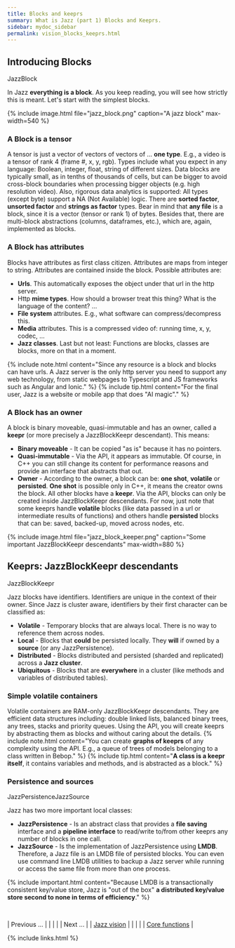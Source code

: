 ```yaml
---
title: Blocks and keeprs
summary: What is Jazz (part 1) Blocks and Keeprs.
sidebar: mydoc_sidebar
permalink: vision_blocks_keeprs.html
---
```


## Introducing Blocks

<span class="label label-info">JazzBlock</span>

In Jazz **everything is a block**. As you keep reading, you will see how strictly this is meant. Let's start with the simplest blocks.

{% include image.html file="jazz_block.png" caption="A jazz block" max-width=540 %}

### A Block is a tensor

A tensor is just a vector of vectors of vectors of ... **one type**. E.g., a video is a tensor of rank 4 (frame #, x, y, rgb). Types
include what you expect in any language: Boolean, integer, float, string of different sizes. Data blocks are typically small, as
in tenths of thousands of cells, but can be bigger to avoid cross-block boundaries when processing bigger objects (e.g. high resolution
video). Also, rigorous data analytics is supported: All types (except byte) support a NA (Not Available) logic. There are **sorted factor**,
**unsorted factor** and **strings as factor** types. Bear in mind that **any file** is a block, since it is a vector (tensor or rank 1)  of
bytes. Besides that, there are multi-block abstractions (columns, dataframes, etc.), which are, again, implemented as blocks.

### A Block has attributes

Blocks have attributes as first class citizen. Attributes are maps from integer to string. Attributes are contained inside the
block. Possible attributes are:

* **Urls**. This automatically exposes the object under that url in the http server.
* Http **mime types**. How should a browser treat this thing? What is the language of the content? ...
* **File system** attributes. E.g., what software can compress/decompress this.
* **Media** attributes. This is a compressed video of: running time, x, y, codec, ...
* **Jazz classes**. Last but not least: Functions are blocks, classes are blocks, more on that in a moment.

{% include note.html content="Since any resource is a block and blocks can have urls. A Jazz server is the only http server you need
to support any web technology, from static webpages to Typescript and JS frameworks such as Angular and Ionic." %}
{% include tip.html content="For the final user, Jazz is a website or mobile app that does \"AI magic\"." %}

### A Block has an owner

A block is binary moveable, quasi-immutable and has an owner, called a **keepr** (or more precisely a JazzBlockKeepr descendant).
This means:

* **Binary moveable** - It can be copied "as is" because it has no pointers.
* **Quasi-immutable** - Via the API, it appears as immutable. Of course, in C++ you can still change its content for performance reasons and
provide an interface that abstracts that out.
* **Owner** - According to the owner, a block can be: **one shot**, **volatile** or **persisted**. **One shot** is possible only in C++, it
means the creator owns the block. All other blocks have a **keepr**. Via the API, blocks can only be created inside JazzBlockKeepr descendants.
For now, just note that some keeprs handle **volatile** blocks (like data passed in a url or intermediate results of functions) and others
handle **persisted** blocks that can be: saved, backed-up, moved across nodes, etc.

{% include image.html file="jazz_block_keeper.png" caption="Some important JazzBlockKeepr descendants" max-width=880 %}


## Keeprs: JazzBlockKeepr descendants

<span class="label label-info">JazzBlockKeepr</span>

Jazz blocks have identifiers. Identifiers are unique in the context of their owner. Since Jazz is cluster aware, identifiers by their first
character can be classified as:

* **Volatile** - Temporary blocks that are always local. There is no way to reference them across nodes.
* **Local** - Blocks that **could** be persisted locally. They **will** if owned by a **source** (or any JazzPersistence).
* **Distributed** - Blocks distributed and persisted (sharded and replicated) across a **Jazz cluster**.
* **Ubiquitous** - Blocks that are **everywhere** in a cluster (like methods and variables of distributed tables).

### Simple volatile containers

Volatile containers are RAM-only JazzBlockKeepr descendants. They are efficient data structures including: double linked lists, balanced
binary trees, any trees, stacks and priority queues. Using the API, you will create keeprs by abstracting them as blocks and without caring
about the details.
{% include note.html content="You can create **graphs of keeprs** of any complexity using the API. E.g., a queue of trees of models belonging
to a class written in Bebop." %}
{% include tip.html content="**A class is a keepr itself**, it contains variables and methods, and is abstracted as a block." %}

### Persistence and sources

<span class="label label-info">JazzPersistence</span><span class="label label-info">JazzSource</span>

Jazz has two more important local classes:

* **JazzPersistence** - Is an abstract class that provides a **file saving** interface and a **pipeline interface** to read/write to/from
other keeprs any number of blocks in one call.
* **JazzSource** - Is the implementation of JazzPersistence using **LMDB**. Therefore, a Jazz file is an LMDB file of persisted blocks.
You can even use command line LMDB utilities to backup a Jazz server while running or access the same file from more than one process.

{% include important.html content="Because LMDB is a transactionally consistent key/value store, Jazz is \"out of the box\" **a distributed
key/value store second to none in terms of efficiency**." %}

<br/>

| <span class="label label-default">Previous ...</span> | | | | | <span class="label label-info">Next ...</span> |
| [Jazz vision](basics_jazz_vision.html) | | | | | [Core functions](vision_core_functions.html) |

{% include links.html %}
